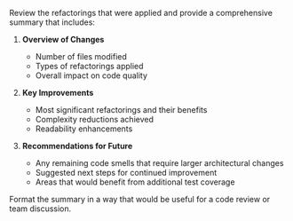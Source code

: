 Review the refactorings that were applied and provide a comprehensive summary that includes:

1. **Overview of Changes**
   - Number of files modified
   - Types of refactorings applied
   - Overall impact on code quality

2. **Key Improvements**
   - Most significant refactorings and their benefits
   - Complexity reductions achieved
   - Readability enhancements

3. **Recommendations for Future**
   - Any remaining code smells that require larger architectural changes
   - Suggested next steps for continued improvement
   - Areas that would benefit from additional test coverage

Format the summary in a way that would be useful for a code review or team discussion.